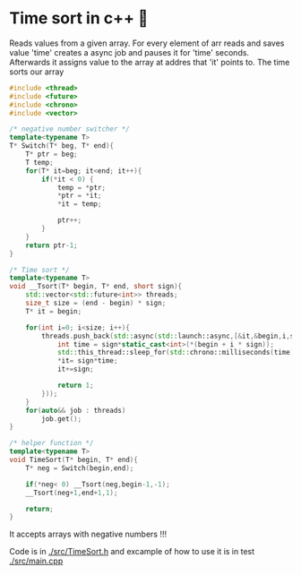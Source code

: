 # Time sort in c++ 📝

Reads values from a given array. For every element of arr reads and saves value 'time' creates a async job and pauses it for 'time' seconds. Afterwards it assigns value to the array at addres that 'it' points to. The time sorts our array

```c++
#include <thread>
#include <future>
#include <chrono>
#include <vector>

/* negative number switcher */
template<typename T>
T* Switch(T* beg, T* end){
	T* ptr = beg;
	T temp; 
	for(T* it=beg; it<end; it++){
		if(*it < 0) {
			temp = *ptr;
			*ptr = *it;
			*it = temp;

			ptr++;
		}
	}
	return ptr-1;
}

/* Time sort */
template<typename T>
void __Tsort(T* begin, T* end, short sign){
	std::vector<std::future<int>> threads;
	size_t size = (end - begin) * sign;
	T* it = begin;

	for(int i=0; i<size; i++){
		threads.push_back(std::async(std::launch::async,[&it,&begin,i,sign](){
			int time = sign*static_cast<int>(*(begin + i * sign));
			std::this_thread::sleep_for(std::chrono::milliseconds(time)); 
			*it= sign*time;
			it+=sign;

			return 1;
		}));
	}
	for(auto&& job : threads)
		job.get();
}

/* helper function */
template<typename T>
void TimeSort(T* begin, T* end){
	T* neg = Switch(begin,end);

	if(*neg< 0) __Tsort(neg,begin-1,-1);
	__Tsort(neg+1,end+1,1);

	return;
}


```

It accepts arrays with negative numbers !!! 

Code is in [./src/TimeSort.h](./src/TimeSort.h) and excample of how to use it is in test [./src/main.cpp](./src/main.cpp)


